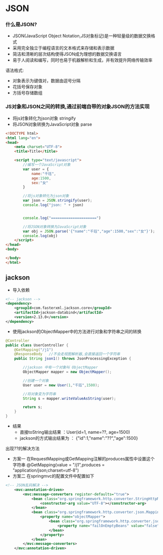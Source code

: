 # JSON
### 什么是JSON?
- JSON(JavaScript Object Notation,JS对象标记)是一种轻量级的数据交换格式
- 采用完全独立于编程语言的文本格式来存储和表示数据
- 简洁和清晰的层次结构使得JSON成为理想的数据交换语言
- 易于人阅读和编写，同时也易于机器解析和生成，并有效提升网络传输效率

语法格式:  
- 对象表示为键值对，数据由逗号分隔
- 花括号保存对象
- 方括号存储数组


### JS对象和JSON之间的转换,通过前端自带的对象JSON的方法实现
- 将js对象转化为json对象 stringify
- 将JSON对象转换为JavaScript对象 parse
```html
<!DOCTYPE html>
<html lang="en">
<head>
    <meta charset="UTF-8">
    <title>Title</title>

    <script type="text/javascript">
        //编写一个JavaScript对象
        var user = {
            name:"千珏",
            age:1500,
            sex:"女"
        }

        //将js对象转化为json对象
        var json = JSON.stringify(user);
        console.log("json: " + json)


        console.log("=====================")

        //将JSON对象转换为JavaScript对象
        var obj = JSON.parse('{"name":"千珏","age":1500,"sex":"女"}');
        console.log(obj)
    </script>
</head>
<body>

</body>
</html>
```

## jackson
- 导入依赖
```xml
<!-- jackson -->
<dependency>
    <groupId>com.fasterxml.jackson.core</groupId>
    <artifactId>jackson-databind</artifactId>
    <version>2.13.0</version>
</dependency>
```
- 使用jackson的ObjectMapper中的方法进行对象和字符串之间的转换
```java
@Controller
public class UserController {
    @GetMapping("/j1")
    @ResponseBody   //不会走视图解析器,会直接返回一个字符串
    public String json1() throws JsonProcessingException {

        //jackson 中有一个对象叫 ObjectMapper
        ObjectMapper mapper = new ObjectMapper();

        //创建一个对象
        User user = new User(1,"千珏",1500);

        //将对象变为字符串
        String s = mapper.writeValueAsString(user);

        return s;
    }
}
```
- 结果
    - 直接toString输出结果 ：User(id=1, name=??, age=1500)
    - jackson的方式输出结果为 ： {"id":1,"name":"??","age":1500}

出现??的解决方法
- 方案一
在RequestMapping或GetMapping注解的produces属性中设置这个字符串 @GetMapping(value = "/j1",produces = "application/json;charset=utf-8")  
- 方案二
在springmvc的配置文件中配置如下
```xml
<!-- JSON乱码解决 -->
    <mvc:annotation-driven>
        <mvc:message-converters register-defaults="true">
            <bean class="org.springframework.http.converter.StringHttpMessageConverter">
                <constructor-arg value="UTF-8"></constructor-arg>
            </bean>
            <bean class="org.springframework.http.converter.json.MappingJackson2HttpMessageConverter">
                <property name="objectMapper">
                    <bean class="org.springframework.http.converter.json.Jackson2ObjectMapperFactoryBean">
                        <property name="failOnEmptyBeans" value="false"></property>
                    </bean>
                </property>
            </bean>
        </mvc:message-converters>
    </mvc:annotation-driven>
```
